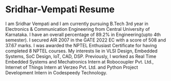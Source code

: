 # Sridhar-Vempati Resume

I am Sridhar Vempati and I am currently pursuing B.Tech 3rd year in Electronics & Communication Engineering
from Central University of Karnataka. I have an overall percentage of 89.2% in Engineering(upto 4th
semester). I secured AIR 2007 in the GATE 2022 EC with a score of 508 and 37.67 marks. I was
awarded the NPTEL Enthusiast Certificate for having completed 8 NPTEL courses. My interests lie in VLSI
Design, Embedded Systems, SoC Design, IoT, CAD, DSP.
Previously, I worked as Real Time Embedded Systems and Mechatronics Intern at Robocoupler Pvt. Ltd., Internet
of Things Intern at Verzeo Pvt. Ltd. and Python Project Development Intern in Codespeedy Technology.
